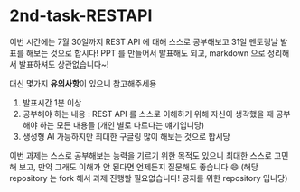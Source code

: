 # 2nd-task-RESTAPI
이번 시간에는 7월 30일까지 REST API 에 대해 스스로 공부해보고 31일 멘토링날 발표를 해보는 것으로 합시다!
PPT 를 만들어서 발표해도 되고, markdown 으로 정리해서 발표하셔도 상관없습니다~!

대신 몇가지 **유의사항**이 있으니 참고해주세용
1. 발표시간 1분 이상
2. 공부해야 하는 내용 : REST API 를 스스로 이해하기 위해 자신이 생각했을 때 공부해야 하는 모든 내용들 (개인 별로 다르다는 얘기입니당)
3. 생성형 AI 가능하지만 최대한 구글링 많이 해보는 것으로 합시당

이번 과제는 스스로 공부해보는 능력을 기르기 위한 목적도 있으니 최대한 스스로 고민해 보고, 만약 그래도 이해가 안 된다면 언제든지 질문해도 좋습니다 😄
(해당 repository 는 fork 해서 과제 진행할 필요없습니다! 공지를 위한 repository 입니당)
